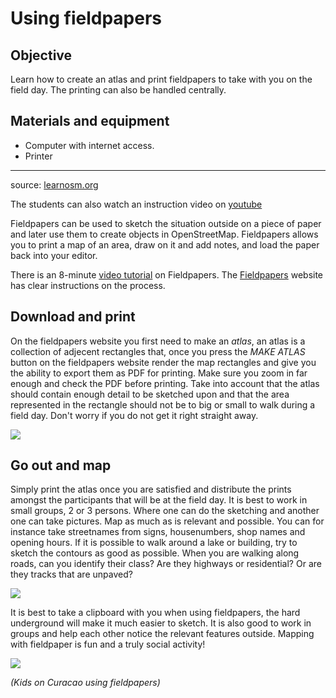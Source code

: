 # Using fieldpapers

## Objective

Learn how to create an atlas and print fieldpapers to take with you on the field day. The printing can also be handled centrally.

## Materials and equipment

- Computer with internet access.
- Printer

----

source: [learnosm.org](http://learnosm.org/en/mobile-mapping/field-papers/)

The students can also watch an instruction video on [youtube](https://www.youtube.com/watch?v=A_HGkBXZ69g)

Fieldpapers can be used to sketch the situation outside on a piece of paper and later use them to create objects in OpenStreetMap. Fieldpapers allows you to print a map of an area, draw on it and add notes, and load the paper back into your editor.

There is an 8-minute [video tutorial](http://www.youtube.com/watch?v=A_HGkBXZ69g&feature=youtu.be) on Fieldpapers. The [Fieldpapers](http://fieldpapers.org) website has clear instructions on the process.

## Download and print
On the fieldpapers website you first need to make an _atlas_, an atlas is a collection of adjecent rectangles that, once you press the _MAKE ATLAS_ button on the fieldpapers website render the map rectangles and give you the ability to export them as PDF for printing. Make sure you zoom in far enough and check the PDF before printing. Take into account that the atlas should contain enough detail to be sketched upon and that the area represented in the rectangle should not be to big or small to walk during a field day. Don't worry if you do not get it right straight away.

![](http://fieldpapers.org/assets/atlases-large-ba4ed3f78a48fb82b659a68702a986efe90bd55a8d39a098cca2314b2e809312.gif)

## Go out and map

Simply print the atlas once you are satisfied and distribute the prints amongst the participants that will be at the field day. It is best to work in small groups, 2 or 3 persons. Where one can do the sketching and another one can take pictures. Map as much as is relevant and possible. You can for instance take streetnames from signs, housenumbers, shop names and opening hours. If it is possible to walk around a lake or building, try to sketch the contours as good as possible. When you are walking along roads, can you identify their class? Are they highways or residential? Or are they tracks that are unpaved?


![](http://learnosm.org/images/mobile-mapping/field-papers_fieldp.png)

It is best to take a clipboard with you when using fieldpapers, the hard underground will make it much easier to sketch. It is also good to work in groups and help each other notice the relevant features outside. Mapping with fieldpaper is fun and a truly social activity!

![](http://www.dogodigi.net/assets/images/content/portfolio10.jpg)

_(Kids on Curacao using fieldpapers)_

